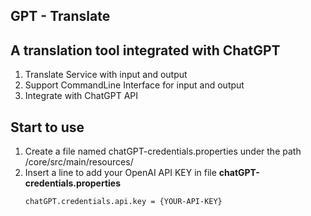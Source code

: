 ## GPT - Translate

## A translation tool integrated with ChatGPT

1. Translate Service with input and output
2. Support CommandLine Interface for input and output
3. Integrate with ChatGPT API

## Start to use
1. Create a file named chatGPT-credentials.properties under the path /core/src/main/resources/
2. Insert a line to add your OpenAI API KEY in file **chatGPT-credentials.properties**
    ```
   chatGPT.credentials.api.key = {YOUR-API-KEY}
    ```